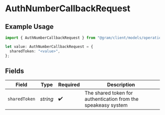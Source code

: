# AuthNumberCallbackRequest

## Example Usage

```typescript
import { AuthNumberCallbackRequest } from "@gram/client/models/operations";

let value: AuthNumberCallbackRequest = {
  sharedToken: "<value>",
};
```

## Fields

| Field                                                         | Type                                                          | Required                                                      | Description                                                   |
| ------------------------------------------------------------- | ------------------------------------------------------------- | ------------------------------------------------------------- | ------------------------------------------------------------- |
| `sharedToken`                                                 | *string*                                                      | :heavy_check_mark:                                            | The shared token for authentication from the speakeasy system |